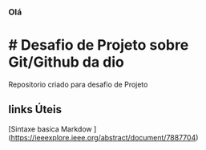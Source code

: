 ### Olá
# #  Desafio de Projeto sobre Git/Github da dio 

Repositorio criado para desafio de Projeto 

##  links Úteis 

[Sintaxe basica Markdow ]  (https://ieeexplore.ieee.org/abstract/document/7887704)
